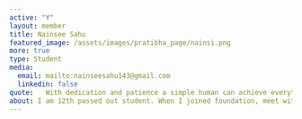 ```yaml
---
active: "Y"
layout: member
title: Nainsee Sahu
featured_image: /assets/images/pratibha_page/nainsi.png
more: true 
type: Student
media:  
  email: mailto:nainseesahu143@gmail.com
  linkedin: false     
quote:   With dedication and patience a simple human can achieve everything he wants. 
about: I am 12th passed out student. When I joined foundation, meet with teachers and members of foundation their behavior impressed me. Foundation helps me, guidance me also.By the selection of foundation I found a new ray of hope. So thank you very much Kiran foundation. 
---
```

    